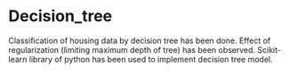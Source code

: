 # Decision_tree
Classification of housing data by decision tree has been done. Effect of regularization (limiting maximum depth of tree) has been observed. Scikit-learn library of python has been used to implement decision tree model.
